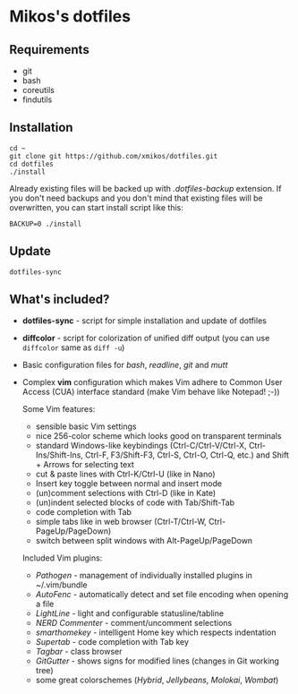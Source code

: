 Mikos's dotfiles
================

Requirements
------------

- git
- bash
- coreutils
- findutils

Installation
------------

    cd ~
    git clone git https://github.com/xmikos/dotfiles.git
    cd dotfiles
    ./install

Already existing files will be backed up with _.dotfiles-backup_ extension.
If you don't need backups and you don't mind that existing files 
will be overwritten, you can start install script like this:

    BACKUP=0 ./install

Update
------

    dotfiles-sync

What's included?
----------------

- __dotfiles-sync__ - script for simple installation and update of dotfiles
- __diffcolor__ - script for colorization of unified diff output
  (you can use `diffcolor` same as `diff -u`)
- Basic configuration files for _bash_, _readline_, _git_ and _mutt_
- Complex __vim__ configuration which makes Vim adhere to
  Common User Access (CUA) interface standard (make Vim behave like Notepad! ;-))

  Some Vim features:
    - sensible basic Vim settings
    - nice 256-color scheme which looks good on transparent terminals
    - standard Windows-like keybindings (Ctrl-C/Ctrl-V/Ctrl-X,
      Ctrl-Ins/Shift-Ins, Ctrl-F, F3/Shift-F3, Ctrl-S, Ctrl-O, Ctrl-Q, etc.)
      and Shift + Arrows for selecting text
    - cut & paste lines with Ctrl-K/Ctrl-U (like in Nano)
    - Insert key toggle between normal and insert mode
    - (un)comment selections with Ctrl-D (like in Kate)
    - (un)indent selected blocks of code with Tab/Shift-Tab
    - code completion with Tab
    - simple tabs like in web browser (Ctrl-T/Ctrl-W, Ctrl-PageUp/PageDown)
    - switch between split windows with Alt-PageUp/PageDown

  Included Vim plugins:
    - _Pathogen_ - management of individually installed plugins in ~/.vim/bundle
    - _AutoFenc_ - automatically detect and set file encoding when opening a file
    - _LightLine_ - light and configurable statusline/tabline
    - _NERD Commenter_ - comment/uncomment selections
    - _smarthomekey_ - intelligent Home key which respects indentation
    - _Supertab_ - code completion with Tab key
    - _Tagbar_ - class browser
    - _GitGutter_ - shows signs for modified lines (changes in Git working tree)
    - some great colorschemes (_Hybrid_, _Jellybeans_, _Molokai_, _Wombat_)

